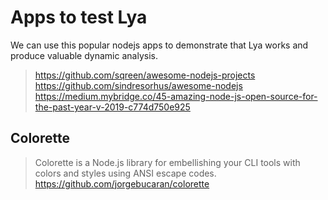 # Apps to test Lya

We can use this popular nodejs apps to demonstrate that Lya works and produce valuable dynamic analysis.

> https://github.com/sqreen/awesome-nodejs-projects
> https://github.com/sindresorhus/awesome-nodejs
> https://medium.mybridge.co/45-amazing-node-js-open-source-for-the-past-year-v-2019-c774d750e925

## Colorette

> Colorette is a Node.js library for embellishing your CLI tools with colors and styles using ANSI escape codes.
https://github.com/jorgebucaran/colorette

